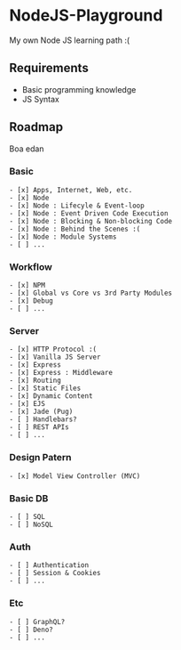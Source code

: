 # NodeJS-Playground
My own Node JS learning path :(

## Requirements
- Basic programming knowledge
- JS Syntax

## Roadmap
Boa edan
### Basic
```
- [x] Apps, Internet, Web, etc.
- [x] Node
- [x] Node : Lifecyle & Event-loop
- [x] Node : Event Driven Code Execution
- [x] Node : Blocking & Non-blocking Code
- [x] Node : Behind the Scenes :(
- [x] Node : Module Systems 
- [ ] ... 
```
### Workflow
```
- [x] NPM
- [x] Global vs Core vs 3rd Party Modules
- [x] Debug
- [ ] ... 
```
### Server
```
- [x] HTTP Protocol :(
- [x] Vanilla JS Server
- [x] Express
- [x] Express : Middleware
- [x] Routing
- [x] Static Files
- [x] Dynamic Content
- [x] EJS
- [x] Jade (Pug)
- [ ] Handlebars?
- [ ] REST APIs
- [ ] ...
```

### Design Patern
```
- [x] Model View Controller (MVC)
```

###  Basic DB
```
- [ ] SQL
- [ ] NoSQL
```
### Auth
```
- [ ] Authentication
- [ ] Session & Cookies
- [ ] ...
```
### Etc 
```
- [ ] GraphQL?
- [ ] Deno?
- [ ] ...
```
